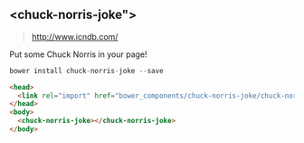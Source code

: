 ## &lt;chuck-norris-joke"&gt;
> http://www.icndb.com/

Put some Chuck Norris in your page!

```js
bower install chuck-norris-joke --save
```

```html
<head>
  <link rel="import" href="bower_components/chuck-norris-joke/chuck-norris-joke.html">
</head>
<body>
  <chuck-norris-joke></chuck-norris-joke>
</body>
```
